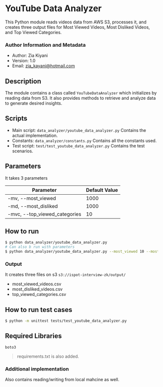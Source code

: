 # YouTube Data Analyzer

This Python module reads videos data from AWS S3, processes it, and creates three output files for Most Viewed Videos, Most Disliked Videos, and Top Viewed Categories.

### Author Information and Metadata
- Author: Zia Kiyani
- Version: 1.0
- Email: zia_kayani@hotmail.com

## Description
The module contains a class called `YouTubeDataAnalyzer` which initializes by reading data from S3. It also provides methods to retrieve and analyze data to generate desired insights.


## Scripts
- Main script: ```data_analyzer/youtube_data_analyzer.py``` Contains the actual implementation.
- Constants: ```data_analyzer/constants.py``` Contains all the constants used.
- Test script: ```test/test_youtube_data_analyzer.py``` Contains the test scenarios.

## Parameters
It takes 3 parameters

| Parameter| Default Value |
| -------- | ------------- |
| -mv, --most_viewed | 1000 |
| -md, --most_disliked | 1000 |
| -mvc, --top_viewed_categories | 10 |

## How to run
```sh
$ python data_analyzer/youtube_data_analyzer.py
# Can also b run with parameters
$ python data_analyzer/youtube_data_analyzer.py --most_viewed 10 --most_disliked 10 -top_viewed_categories 5
```

### Output
It creates three files on s3 `s3://ispot-interview-zk/output/`
- most_viewed_videos.csv
- most_disliked_videos.csv
- top_viewed_categories.csv

## How to run test cases
```sh
$ python -m unittest tests/test_youtube_data_analyzer.py
```

## Required Libraries
`boto3`
> requirements.txt is also added. 

### Additional implementation
Also contains reading/writing from local mahcine as well.
